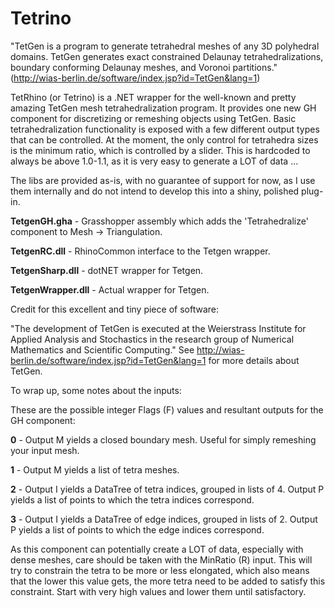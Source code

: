 # Tetrino

"TetGen is a program to generate tetrahedral meshes of any 3D polyhedral domains. TetGen generates exact constrained Delaunay tetrahedralizations, boundary conforming Delaunay meshes, and Voronoi partitions." (http://wias-berlin.de/software/index.jsp?id=TetGen&lang=1)

TetRhino (or Tetrino) is a .NET wrapper for the well-known and pretty amazing TetGen mesh tetrahedralization program. It provides one new GH component for discretizing or remeshing objects using TetGen. Basic tetrahedralization functionality is exposed with a few different output types that can be controlled. At the moment, the only control for tetrahedra sizes is the minimum ratio, which is controlled by a slider. This is hardcoded to always be above 1.0-1.1, as it is very easy to generate a LOT of data ...

The libs are provided as-is, with no guarantee of support for now, as I use them internally and do not intend to develop this into a shiny, polished plug-in.

**TetgenGH.gha** - Grasshopper assembly which adds the 'Tetrahedralize' component to Mesh -> Triangulation.

**TetgenRC.dll** - RhinoCommon interface to the Tetgen wrapper.

**TetgenSharp.dll** - dotNET wrapper for Tetgen.

**TetgenWrapper.dll** - Actual wrapper for Tetgen.

Credit for this excellent and tiny piece of software: 

"The development of TetGen is executed at the Weierstrass Institute for Applied Analysis and Stochastics in the research group of Numerical Mathematics and Scientific Computing." See http://wias-berlin.de/software/index.jsp?id=TetGen&lang=1 for more details about TetGen.

To wrap up, some notes about the inputs:

These are the possible integer Flags (F) values and resultant outputs for the GH component:

**0** - Output M yields a closed boundary mesh. Useful for simply remeshing your input mesh.

**1** - Output M yields a list of tetra meshes.

**2** - Output I yields a DataTree of tetra indices, grouped in lists of 4. Output P yields a list of points to which the tetra indices correspond.

**3** - Output I yields a DataTree of edge indices, grouped in lists of 2. Output P yields a list of points to which the edge indices correspond.

As this component can potentially create a LOT of data, especially with dense meshes, care should be taken with the MinRatio (R) input. This will try to constrain the tetra to be more or less elongated, which also means that the lower this value gets, the more tetra need to be added to satisfy this constraint. Start with very high values and lower them until satisfactory.
